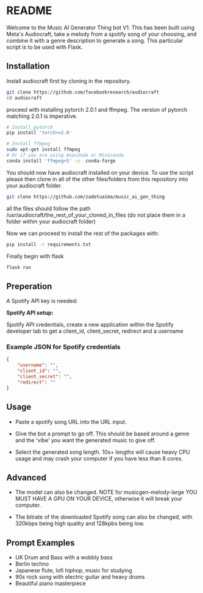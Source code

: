 # README

Welcome to the Music AI Generator Thing bot V1. This has been built using Meta's Audiocraft, take a melody from a spotify song of your choosing, and combine it with a genre description to generate a song.
This particular script is to be used with Flask.

## Installation

Install audiocraft first by cloning in the repository.


```bash
git clone https://github.com/facebookresearch/audiocraft
cd audiocraft
```

proceed with installing pytorch 2.0.1 and ffmpeg. The version of pytorch matching 2.0.1 is imperative. 


```bash
# Install pytorch
pip install 'torch>=2.0'

# Install ffmpeg
sudo apt-get install ffmpeg
# Or if you are using Anaconda or Miniconda
conda install 'ffmpeg<5' -c  conda-forge
```

You should now have audiocraft installed on your device. To use the script please then clone in all of the other files/folders from this repository into your audiocraft folder. 

```bash
git clone https://github.com/zadetuaima/music_ai_gen_thing
```

all the files should follow the path /usr/audiocraft/the_rest_of_your_cloned_in_files (do not place them in a folder within your audiocraft folder)

Now we can proceed to install the rest of the packages with:

```bash
pip install -r requirements.txt
```

Finally begin with flask

```bash
flask run
```

## Preperation

A Spotify API key is needed:

**Spotify API setup:**

Spotify API credentials, create a new application within the Spotify developer tab to get a client_id, client_secret, redirect and a username

### Example JSON for Spotify credentials

```json
{
    "username": "",
    "client_id": "",
    "client_secret": "",
    "redirect": ""
}
```

## Usage

- Paste a spotify song URL into the URL input.

- Give the bot a prompt to go off. This should be based around a genre and the 'vibe' you want the generated music to give off.

- Select the generated song length. 10s+ lengths will cause heavy CPU usage and may crash your computer if you have less than 8 cores.

## Advanced

- The model can also be changed. NOTE for musicgen-melody-large YOU MUST HAVE A GPU ON YOUR DEVICE, otherwise it will break your computer.

- The bitrate of the downloaded Spotify song can also be changed, with 320kbps being high quality and 128kpbs being low.

## Prompt Examples

- UK Drum and Bass with a wobbly bass
- Berlin techno
- Japanese flute, lofi hiphop, music for studying
- 90s rock song with electric guitar and heavy drums
- Beautiful piano masterpiece

